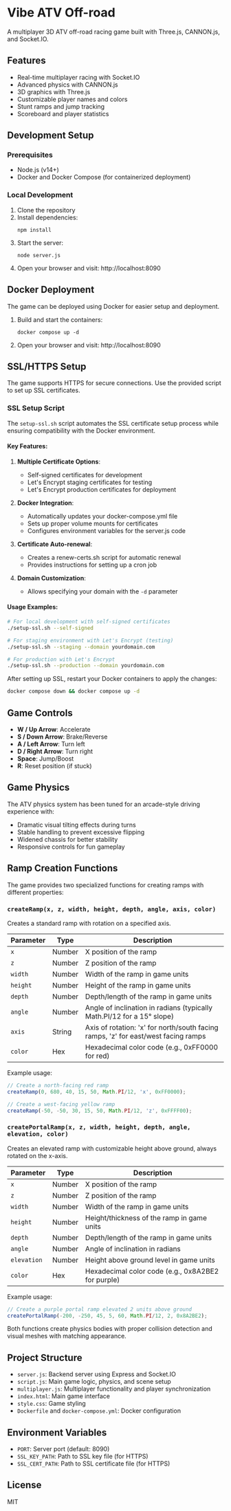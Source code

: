 # Vibe ATV Off-road

A multiplayer 3D ATV off-road racing game built with Three.js, CANNON.js, and Socket.IO.

## Features

- Real-time multiplayer racing with Socket.IO
- Advanced physics with CANNON.js
- 3D graphics with Three.js
- Customizable player names and colors
- Stunt ramps and jump tracking
- Scoreboard and player statistics

## Development Setup

### Prerequisites

- Node.js (v14+)
- Docker and Docker Compose (for containerized deployment)

### Local Development

1. Clone the repository
2. Install dependencies:
   ```
   npm install
   ```
3. Start the server:
   ```
   node server.js
   ```
4. Open your browser and visit: http://localhost:8090

## Docker Deployment

The game can be deployed using Docker for easier setup and deployment.

1. Build and start the containers:
   ```
   docker compose up -d
   ```
2. Open your browser and visit: http://localhost:8090

## SSL/HTTPS Setup

The game supports HTTPS for secure connections. Use the provided script to set up SSL certificates.

### SSL Setup Script

The `setup-ssl.sh` script automates the SSL certificate setup process while ensuring compatibility with the Docker environment.

#### Key Features:

1. **Multiple Certificate Options**:
   - Self-signed certificates for development
   - Let's Encrypt staging certificates for testing
   - Let's Encrypt production certificates for deployment

2. **Docker Integration**:
   - Automatically updates your docker-compose.yml file
   - Sets up proper volume mounts for certificates
   - Configures environment variables for the server.js code

3. **Certificate Auto-renewal**:
   - Creates a renew-certs.sh script for automatic renewal
   - Provides instructions for setting up a cron job

4. **Domain Customization**:
   - Allows specifying your domain with the `-d` parameter

#### Usage Examples:

```bash
# For local development with self-signed certificates
./setup-ssl.sh --self-signed

# For staging environment with Let's Encrypt (testing)
./setup-ssl.sh --staging --domain yourdomain.com

# For production with Let's Encrypt
./setup-ssl.sh --production --domain yourdomain.com
```

After setting up SSL, restart your Docker containers to apply the changes:

```bash
docker compose down && docker compose up -d
```

## Game Controls

- **W / Up Arrow**: Accelerate
- **S / Down Arrow**: Brake/Reverse
- **A / Left Arrow**: Turn left
- **D / Right Arrow**: Turn right
- **Space**: Jump/Boost
- **R**: Reset position (if stuck)

## Game Physics

The ATV physics system has been tuned for an arcade-style driving experience with:
- Dramatic visual tilting effects during turns
- Stable handling to prevent excessive flipping
- Widened chassis for better stability
- Responsive controls for fun gameplay

## Ramp Creation Functions

The game provides two specialized functions for creating ramps with different properties:

### `createRamp(x, z, width, height, depth, angle, axis, color)`

Creates a standard ramp with rotation on a specified axis.

| Parameter | Type | Description |
|-----------|------|-------------|
| `x` | Number | X position of the ramp |
| `z` | Number | Z position of the ramp |
| `width` | Number | Width of the ramp in game units |
| `height` | Number | Height of the ramp in game units |
| `depth` | Number | Depth/length of the ramp in game units |
| `angle` | Number | Angle of inclination in radians (typically Math.PI/12 for a 15° slope) |
| `axis` | String | Axis of rotation: 'x' for north/south facing ramps, 'z' for east/west facing ramps |
| `color` | Hex | Hexadecimal color code (e.g., 0xFF0000 for red) |

Example usage:
```javascript
// Create a north-facing red ramp
createRamp(0, 680, 40, 15, 50, Math.PI/12, 'x', 0xFF0000);

// Create a west-facing yellow ramp
createRamp(-50, -50, 30, 15, 50, Math.PI/12, 'z', 0xFFFF00);
```

### `createPortalRamp(x, z, width, height, depth, angle, elevation, color)`

Creates an elevated ramp with customizable height above ground, always rotated on the x-axis.

| Parameter | Type | Description |
|-----------|------|-------------|
| `x` | Number | X position of the ramp |
| `z` | Number | Z position of the ramp |
| `width` | Number | Width of the ramp in game units |
| `height` | Number | Height/thickness of the ramp in game units |
| `depth` | Number | Depth/length of the ramp in game units |
| `angle` | Number | Angle of inclination in radians |
| `elevation` | Number | Height above ground level in game units |
| `color` | Hex | Hexadecimal color code (e.g., 0x8A2BE2 for purple) |

Example usage:
```javascript
// Create a purple portal ramp elevated 2 units above ground
createPortalRamp(-200, -250, 45, 5, 60, Math.PI/12, 2, 0x8A2BE2);
```

Both functions create physics bodies with proper collision detection and visual meshes with matching appearance.

## Project Structure

- `server.js`: Backend server using Express and Socket.IO
- `script.js`: Main game logic, physics, and scene setup
- `multiplayer.js`: Multiplayer functionality and player synchronization
- `index.html`: Main game interface
- `style.css`: Game styling
- `Dockerfile` and `docker-compose.yml`: Docker configuration

## Environment Variables

- `PORT`: Server port (default: 8090)
- `SSL_KEY_PATH`: Path to SSL key file (for HTTPS)
- `SSL_CERT_PATH`: Path to SSL certificate file (for HTTPS)

## License

MIT
